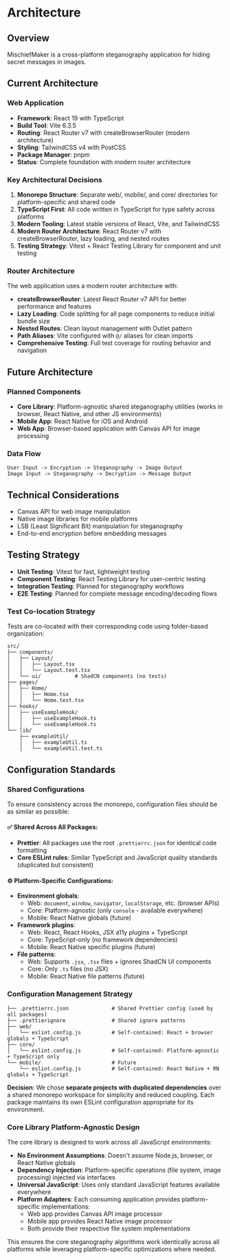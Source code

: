 # Architecture

## Overview

MischiefMaker is a cross-platform steganography application for hiding secret messages in images.

## Current Architecture

### Web Application

- **Framework**: React 19 with TypeScript
- **Build Tool**: Vite 6.3.5
- **Routing**: React Router v7 with createBrowserRouter (modern architecture)
- **Styling**: TailwindCSS v4 with PostCSS
- **Package Manager**: pnpm
- **Status**: Complete foundation with modern router architecture

### Key Architectural Decisions

1. **Monorepo Structure**: Separate web/, mobile/, and core/ directories for platform-specific and shared code
2. **TypeScript First**: All code written in TypeScript for type safety across platforms
3. **Modern Tooling**: Latest stable versions of React, Vite, and TailwindCSS
4. **Modern Router Architecture**: React Router v7 with createBrowserRouter, lazy loading, and nested routes
5. **Testing Strategy**: Vitest + React Testing Library for component and unit testing

### Router Architecture

The web application uses a modern router architecture with:

- **createBrowserRouter**: Latest React Router v7 API for better performance and features
- **Lazy Loading**: Code splitting for all page components to reduce initial bundle size
- **Nested Routes**: Clean layout management with Outlet pattern
- **Path Aliases**: Vite configured with `@/` aliases for clean imports
- **Comprehensive Testing**: Full test coverage for routing behavior and navigation

## Future Architecture

### Planned Components

- **Core Library**: Platform-agnostic shared steganography utilities (works in browser, React Native, and other JS environments)
- **Mobile App**: React Native for iOS and Android
- **Web App**: Browser-based application with Canvas API for image processing

### Data Flow

```
User Input -> Encryption -> Steganography -> Image Output
Image Input -> Steganography -> Decryption -> Message Output
```

## Technical Considerations

- Canvas API for web image manipulation
- Native image libraries for mobile platforms
- LSB (Least Significant Bit) manipulation for steganography
- End-to-end encryption before embedding messages

## Testing Strategy

- **Unit Testing**: Vitest for fast, lightweight testing
- **Component Testing**: React Testing Library for user-centric testing
- **Integration Testing**: Planned for steganography workflows
- **E2E Testing**: Planned for complete message encoding/decoding flows

### Test Co-location Strategy

Tests are co-located with their corresponding code using folder-based organization:

```
src/
├── components/
│   ├── Layout/
│   │   ├── Layout.tsx
│   │   └── Layout.test.tsx
│   └── ui/           # ShadCN components (no tests)
├── pages/
│   ├── Home/
│   │   ├── Home.tsx
│   │   └── Home.test.tsx
├── hooks/
│   ├── useExampleHook/
│   │   ├── useExampleHook.ts
│   │   └── useExampleHook.ts
└── lib/
    ├── exampleUtil/
    │   ├── exampleUtil.ts
    │   └── exampleUtil.test.ts
```

## Configuration Standards

### Shared Configurations

To ensure consistency across the monorepo, configuration files should be as similar as possible:

#### ✅ **Shared Across All Packages:**

- **Prettier**: All packages use the root `.prettierrc.json` for identical code formatting
- **Core ESLint rules**: Similar TypeScript and JavaScript quality standards (duplicated but consistent)

#### ⚙️ **Platform-Specific Configurations:**

- **Environment globals**:
  - Web: `document`, `window`, `navigator`, `localStorage`, etc. (browser APIs)
  - Core: Platform-agnostic (only `console` - available everywhere)
  - Mobile: React Native globals (future)
- **Framework plugins**:
  - Web: React, React Hooks, JSX a11y plugins + TypeScript
  - Core: TypeScript-only (no framework dependencies)
  - Mobile: React Native specific plugins (future)
- **File patterns**:
  - Web: Supports `.jsx`, `.tsx` files + ignores ShadCN UI components
  - Core: Only `.ts` files (no JSX)
  - Mobile: React Native file patterns (future)

### Configuration Management Strategy

```
├── .prettierrc.json              # Shared Prettier config (used by all packages)
├── .prettierignore               # Shared ignore patterns
├── web/
│   └── eslint.config.js          # Self-contained: React + browser globals + TypeScript
├── core/
│   └── eslint.config.js          # Self-contained: Platform-agnostic + TypeScript only
└── mobile/                       # Future
    └── eslint.config.js          # Self-contained: React Native + RN globals + TypeScript
```

**Decision**: We chose **separate projects with duplicated dependencies** over a shared monorepo workspace for simplicity and reduced coupling. Each package maintains its own ESLint configuration appropriate for its environment.

### Core Library Platform-Agnostic Design

The core library is designed to work across all JavaScript environments:

- **No Environment Assumptions**: Doesn't assume Node.js, browser, or React Native globals
- **Dependency Injection**: Platform-specific operations (file system, image processing) injected via interfaces
- **Universal JavaScript**: Uses only standard JavaScript features available everywhere
- **Platform Adapters**: Each consuming application provides platform-specific implementations:
  - Web app provides Canvas API image processor
  - Mobile app provides React Native image processor
  - Both provide their respective file system implementations

This ensures the core steganography algorithms work identically across all platforms while leveraging platform-specific optimizations where needed.
